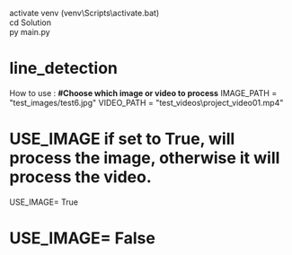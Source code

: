 activate venv (venv\Scripts\activate.bat)  
cd Solution  
py main.py  


# line_detection
How to use :
**#Choose which image or video to process**
IMAGE_PATH = "test_images/test6.jpg"
VIDEO_PATH = "test_videos\\project_video01.mp4"



# USE_IMAGE if set to True, will process the image, otherwise it will process the video.
USE_IMAGE= True
# USE_IMAGE= False

